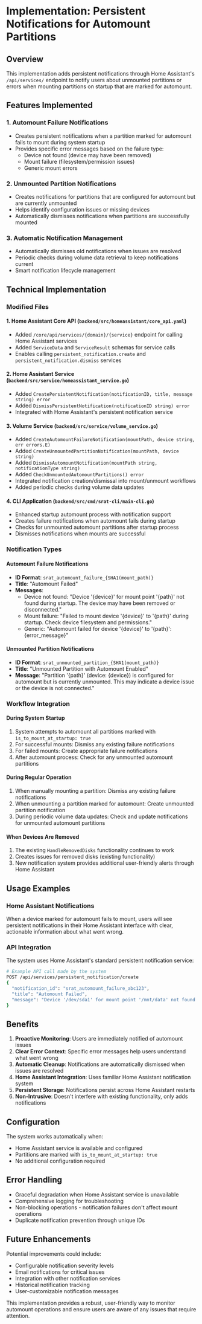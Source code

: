 # Implementation: Persistent Notifications for Automount Partitions

<!-- START doctoc -->
<!-- END doctoc -->

## Overview

This implementation adds persistent notifications through Home Assistant's `/api/services/` endpoint to notify users about unmounted partitions or errors when mounting partitions on startup that are marked for automount.

## Features Implemented

### 1. **Automount Failure Notifications**

- Creates persistent notifications when a partition marked for automount fails to mount during system startup
- Provides specific error messages based on the failure type:
  - Device not found (device may have been removed)
  - Mount failure (filesystem/permission issues)
  - Generic mount errors

### 2. **Unmounted Partition Notifications**

- Creates notifications for partitions that are configured for automount but are currently unmounted
- Helps identify configuration issues or missing devices
- Automatically dismisses notifications when partitions are successfully mounted

### 3. **Automatic Notification Management**

- Automatically dismisses old notifications when issues are resolved
- Periodic checks during volume data retrieval to keep notifications current
- Smart notification lifecycle management

## Technical Implementation

### Modified Files

#### 1. **Home Assistant Core API** (`backend/src/homeassistant/core_api.yaml`)

- Added `/core/api/services/{domain}/{service}` endpoint for calling Home Assistant services
- Added `ServiceData` and `ServiceResult` schemas for service calls
- Enables calling `persistent_notification.create` and `persistent_notification.dismiss` services

#### 2. **Home Assistant Service** (`backend/src/service/homeassistant_service.go`)

- Added `CreatePersistentNotification(notificationID, title, message string) error`
- Added `DismissPersistentNotification(notificationID string) error`
- Integrated with Home Assistant's persistent notification service

#### 3. **Volume Service** (`backend/src/service/volume_service.go`)

- Added `CreateAutomountFailureNotification(mountPath, device string, err errors.E)`
- Added `CreateUnmountedPartitionNotification(mountPath, device string)`
- Added `DismissAutomountNotification(mountPath string, notificationType string)`
- Added `CheckUnmountedAutomountPartitions() error`
- Integrated notification creation/dismissal into mount/unmount workflows
- Added periodic checks during volume data updates

#### 4. **CLI Application** (`backend/src/cmd/srat-cli/main-cli.go`)

- Enhanced startup automount process with notification support
- Creates failure notifications when automount fails during startup
- Checks for unmounted automount partitions after startup process
- Dismisses notifications when mounts are successful

### Notification Types

#### Automount Failure Notifications

- **ID Format**: `srat_automount_failure_{SHA1(mount_path)}`
- **Title**: "Automount Failed"
- **Messages**:
  - Device not found: "Device '{device}' for mount point '{path}' not found during startup. The device may have been removed or disconnected."
  - Mount failure: "Failed to mount device '{device}' to '{path}' during startup. Check device filesystem and permissions."
  - Generic: "Automount failed for device '{device}' to '{path}': {error_message}"

#### Unmounted Partition Notifications

- **ID Format**: `srat_unmounted_partition_{SHA1(mount_path)}`
- **Title**: "Unmounted Partition with Automount Enabled"
- **Message**: "Partition '{path}' (device: {device}) is configured for automount but is currently unmounted. This may indicate a device issue or the device is not connected."

### Workflow Integration

#### During System Startup

1. System attempts to automount all partitions marked with `is_to_mount_at_startup: true`
2. For successful mounts: Dismiss any existing failure notifications
3. For failed mounts: Create appropriate failure notifications
4. After automount process: Check for any unmounted automount partitions

#### During Regular Operation

1. When manually mounting a partition: Dismiss any existing failure notifications
2. When unmounting a partition marked for automount: Create unmounted partition notification
3. During periodic volume data updates: Check and update notifications for unmounted automount partitions

#### When Devices Are Removed

1. The existing `HandleRemovedDisks` functionality continues to work
2. Creates issues for removed disks (existing functionality)
3. New notification system provides additional user-friendly alerts through Home Assistant

## Usage Examples

### Home Assistant Notifications

When a device marked for automount fails to mount, users will see persistent notifications in their Home Assistant interface with clear, actionable information about what went wrong.

### API Integration

The system uses Home Assistant's standard persistent notification service:

```bash
# Example API call made by the system
POST /api/services/persistent_notification/create
{
  "notification_id": "srat_automount_failure_abc123",
  "title": "Automount Failed",
  "message": "Device '/dev/sda1' for mount point '/mnt/data' not found during startup. The device may have been removed or disconnected."
}
```

## Benefits

1. **Proactive Monitoring**: Users are immediately notified of automount issues
2. **Clear Error Context**: Specific error messages help users understand what went wrong
3. **Automatic Cleanup**: Notifications are automatically dismissed when issues are resolved
4. **Home Assistant Integration**: Uses familiar Home Assistant notification system
5. **Persistent Storage**: Notifications persist across Home Assistant restarts
6. **Non-Intrusive**: Doesn't interfere with existing functionality, only adds notifications

## Configuration

The system works automatically when:

- Home Assistant service is available and configured
- Partitions are marked with `is_to_mount_at_startup: true`
- No additional configuration required

## Error Handling

- Graceful degradation when Home Assistant service is unavailable
- Comprehensive logging for troubleshooting
- Non-blocking operations - notification failures don't affect mount operations
- Duplicate notification prevention through unique IDs

## Future Enhancements

Potential improvements could include:

- Configurable notification severity levels
- Email notifications for critical issues
- Integration with other notification services
- Historical notification tracking
- User-customizable notification messages

This implementation provides a robust, user-friendly way to monitor automount operations and ensure users are aware of any issues that require attention.
